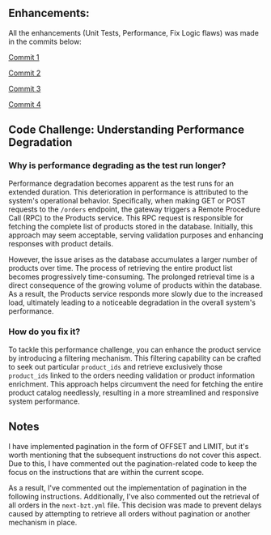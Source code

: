 ## Enhancements:
All the enhancements (Unit Tests, Performance, Fix Logic flaws) was made in the commits below:

[Commit 1](https://github.com/gitricko/nameko-devex/commit/2e8ffb287f6241c40c2a331b9b8a60643d078d35)

[Commit 2](https://github.com/gitricko/nameko-devex/commit/970bdafcc889275633d13e7af2acdf73a2e5203a)

[Commit 3](https://github.com/gitricko/nameko-devex/commit/2c10b2e31e96b680115de68243f9ab3b340b2008)

[Commit 4](https://github.com/gitricko/nameko-devex/commit/6cba7134cef9819016a60774a8e177dc97ade649)

## Code Challenge: Understanding Performance Degradation

### Why is performance degrading as the test run longer?

Performance degradation becomes apparent as the test runs for an extended duration. This deterioration in performance is attributed to the system's operational behavior. Specifically, when making GET or POST requests to the `/orders` endpoint, the gateway triggers a Remote Procedure Call (RPC) to the Products service. This RPC request is responsible for fetching the complete list of products stored in the database. Initially, this approach may seem acceptable, serving validation purposes and enhancing responses with product details.

However, the issue arises as the database accumulates a larger number of products over time. The process of retrieving the entire product list becomes progressively time-consuming. The prolonged retrieval time is a direct consequence of the growing volume of products within the database. As a result, the Products service responds more slowly due to the increased load, ultimately leading to a noticeable degradation in the overall system's performance.

### How do you fix it?

To tackle this performance challenge, you can enhance the product service by introducing a filtering mechanism. This filtering capability can be crafted to seek out particular `product_ids` and retrieve exclusively those `product_ids` linked to the orders needing validation or product information enrichment. This approach helps circumvent the need for fetching the entire product catalog needlessly, resulting in a more streamlined and responsive system performance.

## Notes
I have implemented pagination in the form of OFFSET and LIMIT, but it's worth mentioning that the subsequent instructions do not cover this aspect. Due to this, I have commented out the pagination-related code to keep the focus on the instructions that are within the current scope.

As a result, I've commented out the implementation of pagination in the following instructions. Additionally, I've also commented out the retrieval of all orders in the `next-bzt.yml` file. This decision was made to prevent delays caused by attempting to retrieve all orders without pagination or another mechanism in place.
